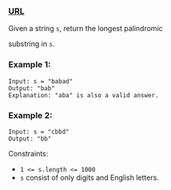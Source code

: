 ### [URL](https://leetcode.com/problems/longest-palindromic-substring/description/)

Given a string `s`, return the longest
palindromic

substring
in `s`.

### Example 1:

    Input: s = "babad"
    Output: "bab"
    Explanation: "aba" is also a valid answer.

### Example 2:

    Input: s = "cbbd"
    Output: "bb"

Constraints:

- `1 <= s.length <= 1000`
- `s` consist of only digits and English letters.
